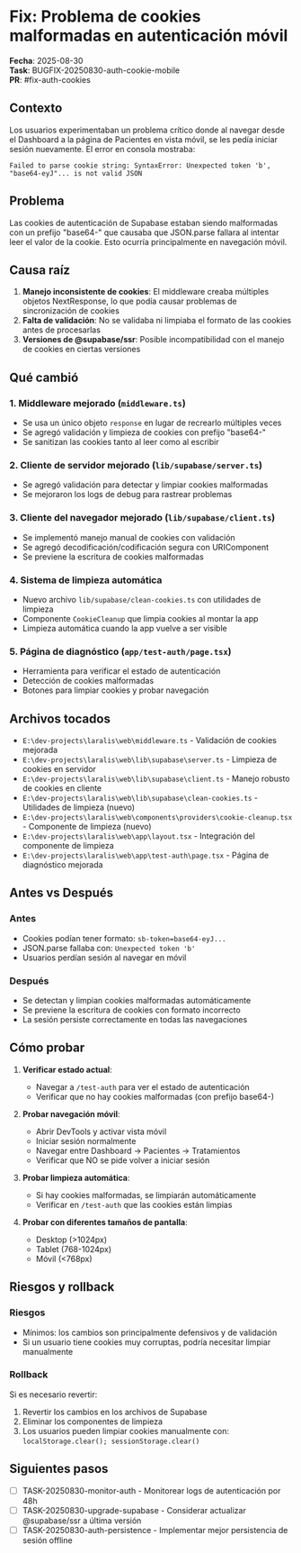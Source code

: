 # Fix: Problema de cookies malformadas en autenticación móvil

**Fecha**: 2025-08-30  
**Task**: BUGFIX-20250830-auth-cookie-mobile  
**PR**: #fix-auth-cookies

## Contexto

Los usuarios experimentaban un problema crítico donde al navegar desde el Dashboard a la página de Pacientes en vista móvil, se les pedía iniciar sesión nuevamente. El error en consola mostraba:

```
Failed to parse cookie string: SyntaxError: Unexpected token 'b', "base64-eyJ"... is not valid JSON
```

## Problema

Las cookies de autenticación de Supabase estaban siendo malformadas con un prefijo "base64-" que causaba que JSON.parse fallara al intentar leer el valor de la cookie. Esto ocurría principalmente en navegación móvil.

## Causa raíz

1. **Manejo inconsistente de cookies**: El middleware creaba múltiples objetos NextResponse, lo que podía causar problemas de sincronización de cookies
2. **Falta de validación**: No se validaba ni limpiaba el formato de las cookies antes de procesarlas
3. **Versiones de @supabase/ssr**: Posible incompatibilidad con el manejo de cookies en ciertas versiones

## Qué cambió

### 1. Middleware mejorado (`middleware.ts`)
- Se usa un único objeto `response` en lugar de recrearlo múltiples veces
- Se agregó validación y limpieza de cookies con prefijo "base64-"
- Se sanitizan las cookies tanto al leer como al escribir

### 2. Cliente de servidor mejorado (`lib/supabase/server.ts`)
- Se agregó validación para detectar y limpiar cookies malformadas
- Se mejoraron los logs de debug para rastrear problemas

### 3. Cliente del navegador mejorado (`lib/supabase/client.ts`)
- Se implementó manejo manual de cookies con validación
- Se agregó decodificación/codificación segura con URIComponent
- Se previene la escritura de cookies malformadas

### 4. Sistema de limpieza automática
- Nuevo archivo `lib/supabase/clean-cookies.ts` con utilidades de limpieza
- Componente `CookieCleanup` que limpia cookies al montar la app
- Limpieza automática cuando la app vuelve a ser visible

### 5. Página de diagnóstico (`app/test-auth/page.tsx`)
- Herramienta para verificar el estado de autenticación
- Detección de cookies malformadas
- Botones para limpiar cookies y probar navegación

## Archivos tocados

- `E:\dev-projects\laralis\web\middleware.ts` - Validación de cookies mejorada
- `E:\dev-projects\laralis\web\lib\supabase\server.ts` - Limpieza de cookies en servidor
- `E:\dev-projects\laralis\web\lib\supabase\client.ts` - Manejo robusto de cookies en cliente
- `E:\dev-projects\laralis\web\lib\supabase\clean-cookies.ts` - Utilidades de limpieza (nuevo)
- `E:\dev-projects\laralis\web\components\providers\cookie-cleanup.tsx` - Componente de limpieza (nuevo)
- `E:\dev-projects\laralis\web\app\layout.tsx` - Integración del componente de limpieza
- `E:\dev-projects\laralis\web\app\test-auth\page.tsx` - Página de diagnóstico mejorada

## Antes vs Después

### Antes
- Cookies podían tener formato: `sb-token=base64-eyJ...`
- JSON.parse fallaba con: `Unexpected token 'b'`
- Usuarios perdían sesión al navegar en móvil

### Después
- Se detectan y limpian cookies malformadas automáticamente
- Se previene la escritura de cookies con formato incorrecto
- La sesión persiste correctamente en todas las navegaciones

## Cómo probar

1. **Verificar estado actual**:
   - Navegar a `/test-auth` para ver el estado de autenticación
   - Verificar que no hay cookies malformadas (con prefijo base64-)

2. **Probar navegación móvil**:
   - Abrir DevTools y activar vista móvil
   - Iniciar sesión normalmente
   - Navegar entre Dashboard → Pacientes → Tratamientos
   - Verificar que NO se pide volver a iniciar sesión

3. **Probar limpieza automática**:
   - Si hay cookies malformadas, se limpiarán automáticamente
   - Verificar en `/test-auth` que las cookies están limpias

4. **Probar con diferentes tamaños de pantalla**:
   - Desktop (>1024px)
   - Tablet (768-1024px)
   - Móvil (<768px)

## Riesgos y rollback

### Riesgos
- Mínimos: los cambios son principalmente defensivos y de validación
- Si un usuario tiene cookies muy corruptas, podría necesitar limpiar manualmente

### Rollback
Si es necesario revertir:
1. Revertir los cambios en los archivos de Supabase
2. Eliminar los componentes de limpieza
3. Los usuarios pueden limpiar cookies manualmente con: `localStorage.clear(); sessionStorage.clear()`

## Siguientes pasos

- [ ] TASK-20250830-monitor-auth - Monitorear logs de autenticación por 48h
- [ ] TASK-20250830-upgrade-supabase - Considerar actualizar @supabase/ssr a última versión
- [ ] TASK-20250830-auth-persistence - Implementar mejor persistencia de sesión offline